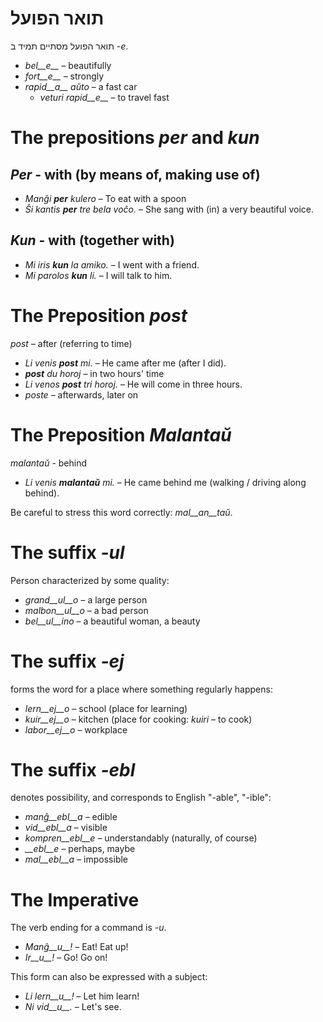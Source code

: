 # תואר הפועל

תואר הפועל מסתיים תמיד ב *-e*.

- *bel__e__*   – beautifully
- *fort__e__*  – strongly
- *rapid__a__ aŭto*   – a fast car
	- *veturi rapid__e__*   – to travel fast


# The prepositions *per* and *kun*

## *Per* - with (by means of, making use of)

- *Manĝi __per__ kulero* – To eat with a spoon
- *Ŝi kantis __per__ tre bela voĉo.* – She sang with (in) a very beautiful voice.
 
## *Kun* - with (together with)        

- *Mi iris __kun__ la amiko.*    – I went with a friend.
- *Mi parolos __kun__ li.*       – I will talk to him.



# The Preposition *post*

*post* – after (referring to time)

- *Li venis __post__ mi.*   – He came after me (after I did).
- *__post__ du horoj* – in two hours' time
- *Li venos __post__ tri horoj.* – He will come in three hours.
- *poste* – afterwards, later on


# The Preposition *Malantaŭ*

*malantaŭ* - behind

- *Li venis __malantaŭ__ mi.* – He came behind me (walking / driving along behind).

Be careful to stress this word correctly: *mal__an__taŭ*.
 
# The suffix *-ul*

Person characterized by some quality:

- *grand__ul__o*  – a large person
- *malbon__ul__o* – a bad person
- *bel__ul__ino*  – a beautiful woman, a beauty

 

# The suffix *-ej*

forms the word for a place where something regularly happens:

- *lern__ej__o*  – school (place for learning)
- *kuir__ej__o*  – kitchen (place for cooking: *kuiri* – to cook)
- *labor__ej__o* – workplace
 

# The suffix *-ebl*

denotes possibility, and corresponds to English "-able", "-ible":

- *manĝ__ebl__a* – edible
- *vid__ebl__a* – visible
- *kompren__ebl__e* – understandably (naturally, of course)
- *__ebl__e* – perhaps, maybe
- *mal__ebl__a* – impossible


# The Imperative

The verb ending for a command is *-u*.

- *Manĝ__u__!*   – Eat! Eat up!
- *Ir__u__!*   – Go! Go on!

This form can also be expressed with a subject:

- *Li lern__u__!* – Let him learn!
- *Ni vid__u__.*  – Let's see.
 
